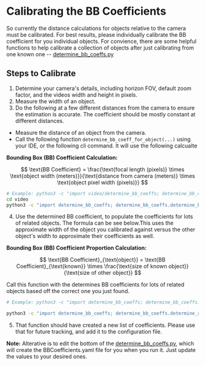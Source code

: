 # Calibrating the BB Coefficients

So currently the distance calculations for objects relative to the camera must be calibrated. For best results, please individually calibrate the BB coefficient for you individual objects. 
For convience, there are some helpful functions to help calibrate a collection of objects after just calibrating from one known one -- [determine_bb_coeffs.py](../video/determine_bb_coeffs.py)

## Steps to Calibrate
1. Determine your camera's details, including horizon FOV, default zoom factor, and the videos width and height in pixels. 
2. Measure the width of an object.
3. Do the following at a few different distances from the camera to ensure the estimation is accurate. The coefficient should be mostly constant at different distances.
  * Measure the distance of an object from the camera.
  * Call the following function `determine_bb_coeff_for_object(...)` using your IDE, or the following cli command. It will use the following calcualte 

**Bounding Box (BB) Coefficient Calculation:**

$$
\text{BB Coefficient} = \frac{\text{focal length (pixels)} \times \text{object width (meters)}}{\text{distance from camera (meters)} \times \text{object pixel width (pixels)}}
$$
  
```bash
# Example: python3 -c "import video/determine_bb_coeffs; determine_bb_coeffs.determine_bb_coeff_for_object(distance_from_camera, object_name, object_width_meters, camera_horizontal_fov, image_width, image_height)"
cd video
python3 -c "import determine_bb_coeffs; determine_bb_coeffs.determine_bb_coeff_for_object(10, 'person', 0.52, 65, 1920, 1080, 'test.jpg')"
```

4. Use the determined BB coefficient, to populate the coefficients for lots of related objects. The formula can be see below.This uses the approximate width of the object you calibrated against versus the other object's width to approximate their coefficients as well.

**Bounding Box (BB) Coefficient Proportion Calculation:**

$$
\text{BB Coefficient}_{\text{object}} = \text{BB Coefficient}_{\text{known}} \times \frac{\text{size of known object}}{\text{size of other object}}
$$

Call this function with the determines BB coefficients for lots of related objects based off the correct one you just found. 

```bash
# Example: python3 -c "import determine_bb_coeffs; determine_bb_coeffs.determine_all_bb_coefficients(object_name, object_known_width, known_bb_coeff, "BBCoefficients.yaml")

python3 -c "import determine_bb_coeffs; determine_bb_coeffs.determine_all_bb_coefficients('person', 0.52, 0.127383, "BBCoefficients.yaml")"
```
5. That function should have created a new list of coefficients. Please use that for future tracking, and add it to the configuration file.

**Note:** Alterative is to edit the bottom of the [determine_bb_coeffs.py](../video/determine_bb_coeffs.py), which will create the BBCoefficients.yaml file for you when you run it. Just update the values to your desired ones.
